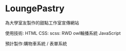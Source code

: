 # LoungePastry
為大學室友製作的甜點工作室宣傳網站

使用技術:
        HTML
        CSS:
            scss:
                 RWD
                 owl輪播系統
        JavaScript
        
預計製作:購物車系統 / 表單系統
